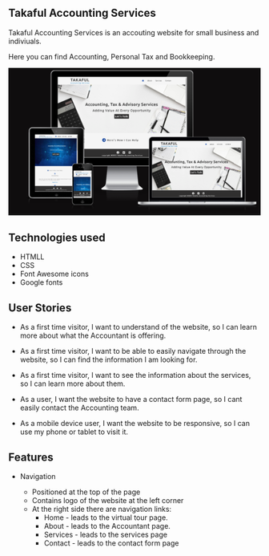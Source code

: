 ## Takaful Accounting Services

Takaful Accounting Services is an accouting website for small business and indiviuals. 

Here you can find Accounting, Personal Tax and Bookkeeping.

![hero-image](screenshots/Screenshot-Takaful.png)

## Technologies used

* HTMLL
* CSS
* Font Awesome icons
* Google fonts

## User Stories

* As a first time visitor, I want to understand of the website, so I can learn more about what the Accountant is offering.

* As a first time visitor, I want to be able to easily navigate through the website, so I can find the information I am looking for.

* As a first time visitor, I want to see the information about the services, so I can learn more about them.

* As a user, I want the website to have a contact form page, so I cant easily contact the Accounting team.

* As a mobile device user, I want the website to be responsive, so I can use my phone or tablet to visit it.


## Features

* Navigation 

    * Positioned at the top of the page
    * Contains logo of the website at the left corner
    * At the right side there are navigation links: 
        * Home - leads to the virtual tour page.
        * About - leads to the Accountant page.
        * Services - leads to the services page
        * Contact - leads to the contact form page

